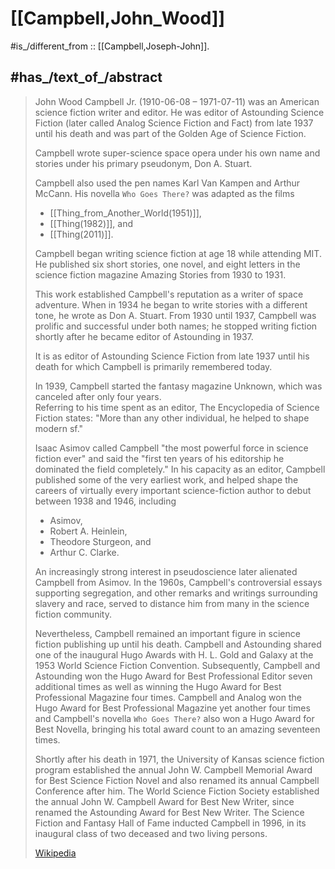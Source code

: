 
# [[Campbell,John_Wood]] 

#is_/different_from :: [[Campbell,Joseph-John]]. 

## #has_/text_of_/abstract 

> John Wood Campbell Jr. (1910-06-08 – 1971-07-11) was an American science fiction writer and editor. 
> He was editor of Astounding Science Fiction (later called Analog Science Fiction and Fact) 
> from late 1937 until his death and was part of the Golden Age of Science Fiction. 
> 
> Campbell wrote super-science space opera under his own name 
> and stories under his primary pseudonym, Don A. Stuart. 
> 
> Campbell also used the pen names Karl Van Kampen and Arthur McCann. 
> His novella `Who Goes There?` was adapted as the films 
> - [[Thing_from_Another_World(1951)]], 
> - [[Thing(1982)]], and 
> - [[Thing(2011)]].
>
> Campbell began writing science fiction at age 18 while attending MIT. 
> He published six short stories, one novel, and eight letters 
> in the science fiction magazine Amazing Stories from 1930 to 1931. 
> 
> This work established Campbell's reputation as a writer of space adventure. 
> When in 1934 he began to write stories with a different tone, he wrote as Don A. Stuart. 
> From 1930 until 1937, Campbell was prolific and successful under both names; 
> he stopped writing fiction shortly after he became editor of Astounding in 1937.
>
> It is as editor of Astounding Science Fiction from late 1937 until his death 
> for which Campbell is primarily remembered today. 
> 
> In 1939, Campbell started the fantasy magazine Unknown, which was canceled after only four years.  
> Referring to his time spent as an editor, The Encyclopedia of Science Fiction states: 
> "More than any other individual, he helped to shape modern sf." 
> 
> Isaac Asimov called Campbell "the most powerful force in science fiction ever" 
> and said the "first ten years of his editorship he dominated the field completely." 
> In his capacity as an editor, Campbell published some of the very earliest work, 
> and helped shape the careers of virtually every important science-fiction author 
> to debut between 1938 and 1946, including 
> - Asimov, 
> - Robert A. Heinlein, 
> - Theodore Sturgeon, and 
> - Arthur C. Clarke.
>
> An increasingly strong interest in pseudoscience later alienated Campbell from Asimov. 
> In the 1960s, Campbell's controversial essays supporting segregation, 
> and other remarks and writings surrounding slavery and race, 
> served to distance him from many in the science fiction community. 
> 
> Nevertheless, Campbell remained an important figure in science fiction publishing up until his death.  Campbell and Astounding shared one of the inaugural Hugo Awards with H. L. Gold and Galaxy at the 1953 World Science Fiction Convention. Subsequently, Campbell and Astounding won the Hugo Award for Best Professional Editor seven additional times as well as winning the Hugo Award for Best Professional Magazine four times. Campbell and Analog won the Hugo Award for Best Professional Magazine yet another four times and Campbell's novella `Who Goes There?` also won a Hugo Award for Best Novella, bringing his total award count to an amazing seventeen times.
>
> Shortly after his death in 1971, the University of Kansas science fiction program established the annual John W. Campbell Memorial Award for Best Science Fiction Novel and also renamed its annual Campbell Conference after him. The World Science Fiction Society established the annual John W. Campbell Award for Best New Writer, since renamed the Astounding Award for Best New Writer. The Science Fiction and Fantasy Hall of Fame inducted Campbell in 1996, in its inaugural class of two deceased and two living persons.
>
> [Wikipedia](https://en.wikipedia.org/wiki/John%20W.%20Campbell)

